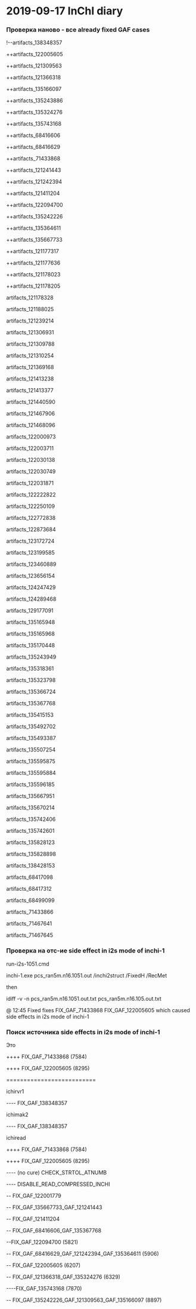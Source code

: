 # 2019-09-17 InChI diary



### Проверка наново - все already fixed GAF cases

!--artifacts_138348357 



++artifacts_122005605

++artifacts_121309563

++artifacts_121366318

++artifacts_135166097

++artifacts_135243886

++artifacts_135324276

++artifacts_135743168

++artifacts_68416606

++artifacts_68416629

++artifacts_71433868

++artifacts_121241443

++artifacts_121242394

++artifacts_121411204

++artifacts_122094700

++artifacts_135242226

++artifacts_135364611

++artifacts_135667733

++artifacts_121177317

++artifacts_121177636

++artifacts_121178023

++artifacts_121178205



artifacts_121178328

artifacts_121188025

artifacts_121239214

artifacts_121306931

artifacts_121309788

artifacts_121310254

artifacts_121369168

artifacts_121413238

artifacts_121413377

artifacts_121440590

artifacts_121467906

artifacts_121468096

artifacts_122000973

artifacts_122003711

artifacts_122030138

artifacts_122030749

artifacts_122031871

artifacts_122222822

artifacts_122250109

artifacts_122772838

artifacts_122873684

artifacts_123172724

artifacts_123199585

artifacts_123460889

artifacts_123656154

artifacts_124247429

artifacts_124289468

artifacts_129177091

artifacts_135165948

artifacts_135165968

artifacts_135170448

artifacts_135243949

artifacts_135318361

artifacts_135323798

artifacts_135366724

artifacts_135367768

artifacts_135415153

artifacts_135492702

artifacts_135493387

artifacts_135507254

artifacts_135595875

artifacts_135595884

artifacts_135596185

artifacts_135667951

artifacts_135670214

artifacts_135742406

artifacts_135742601

artifacts_135828123

artifacts_135828898

artifacts_138428153

artifacts_68417098

artifacts_68417312

artifacts_68499099

artifacts_71433866

artifacts_71467641

artifacts_71467645



### Проверка на отс-ие side effect in i2s mode of inchi-1

run-i2s-1051.cmd 

inchi-1.exe pcs_ran5m.n16.1051.out /inchi2struct /FixedH /RecMet

then

idiff -v -n pcs_ran5m.n16.1051.out.txt pcs_ran5m.n16.105.out.txt 



@ 12:45 Fixed fixes FIX_GAF_71433868 FIX_GAF_122005605 which caused side effects in i2s mode of inchi-1









### Поиск источника side effects in i2s mode of inchi-1

Это 

++++ FIX_GAF_71433868 (7584)

++++ FIX_GAF_122005605 (8295)





==========================







ichirvr1

---- FIX_GAF_138348357



ichimak2

---- FIX_GAF_138348357

ichiread

++++ FIX_GAF_71433868 (7584)

++++ FIX_GAF_122005605 (8295)





---- (no cure) CHECK_STRTOL_ATNUMB

---- DISABLE_READ_COMPRESSED_INCHI

-- FIX_GAF_122001779

-- FIX_GAF_135667733_GAF_121241443

-- FIX_GAF_121411204

-- FIX_GAF_68416606_GAF_135367768

--FIX_GAF_122094700 (5821)

-- FIX_GAF_68416629_GAF_121242394_GAF_135364611 (5906)

-- FIX_GAF_122005605 (6207)

-- FIX_GAF_121366318_GAF_135324276 (6329)

----FIX_GAF_135743168 (7870)

-- FIX_GAF_135242226_GAF_121309563_GAF_135166097 (8897)



